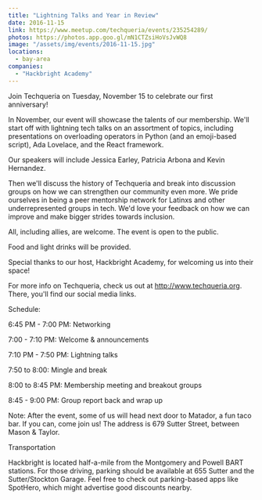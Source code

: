 ```yaml
---
title: "Lightning Talks and Year in Review"
date: 2016-11-15
link: https://www.meetup.com/techqueria/events/235254289/
photos: https://photos.app.goo.gl/mN1CTZsiHoVsJvWQ8
image: "/assets/img/events/2016-11-15.jpg"
locations:
  - bay-area
companies:
  - "Hackbright Academy"
---
```


Join Techqueria on Tuesday, November 15 to celebrate our first anniversary!

In November, our event will showcase the talents of our membership. We'll start off with lightning tech talks on an assortment of topics, including presentations on overloading operators in Python (and an emoji-based script), Ada Lovelace, and the React framework.

Our speakers will include Jessica Earley, Patricia Arbona and Kevin Hernandez.

Then we'll discuss the history of Techqueria and break into discussion groups on how we can strengthen our community even more. We pride ourselves in being a peer mentorship network for Latinxs and other underrepresented groups in tech. We'd love your feedback on how we can improve and make bigger strides towards inclusion.

All, including allies, are welcome. The event is open to the public.

Food and light drinks will be provided.

Special thanks to our host, Hackbright Academy, for welcoming us into their space!

For more info on Techqueria, check us out at http://www.techqueria.org. There, you'll find our social media links.

Schedule:

6:45 PM - 7:00 PM: Networking

7:00 - 7:10 PM: Welcome & announcements

7:10 PM - 7:50 PM: Lightning talks

7:50 to 8:00: Mingle and break

8:00 to 8:45 PM: Membership meeting and breakout groups

8:45 - 9:00 PM: Group report back and wrap up

Note: After the event, some of us will head next door to Matador, a fun taco bar. If you can, come join us! The address is 679 Sutter Street, between Mason & Taylor.

Transportation

Hackbright is located half-a-mile from the Montgomery and Powell BART stations. For those driving, parking should be available at 655 Sutter and the Sutter/Stockton Garage. Feel free to check out parking-based apps like SpotHero, which might advertise good discounts nearby.
